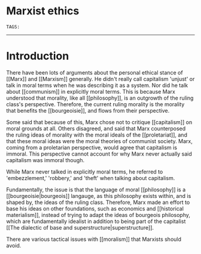 # Marxist ethics
`TAGS:` 

---
# Introduction
There have been lots of arguments about the personal ethical stance of [[Marx]] and [[Marxism]] generally. He didn't really call capitalism 'unjust' or talk in moral terms when he was describing it as a system. Nor did he talk about [[communism]] in explicitly moral terms. This is because Marx understood that morality, like all [[philosophy]], is an outgrowth of the ruling class's perspective. Therefore, the current ruling morality is the morality that benefits the [[bourgeoisie]], and flows from their perspective. 

Some said that because of this, Marx chose not to critique [[capitalism]] on moral grounds at all. Others disagreed, and said that Marx counterposed the ruling ideas of morality with the moral ideals of the [[proletariat]], and that these moral ideas were the moral theories of communist society. Marx, coming from a proletarian perspective, would agree that capitalism is immoral. This perspective cannot account for why Marx never actually said capitalism was immoral though. 

While Marx never talked in explicitly moral terms, he referred to 'embezzlement,' 'robbery,' and 'theft' when talking about capitalism. 

Fundamentally, the issue is that the language of moral [[philosophy]] is a [[bourgeoisie|bourgeois]] langauge, as this philosophy exists within, and is shaped by, the ideas of the ruling class. Therefore, Marx made an effort to base his ideas on other foundations, such as economics and [[historical materialism]], instead of trying to adapt the ideas of bourgeois philosophy, which are fundamentally idealist in addition to being part of the capitalist [[The dialectic of base and superstructure|superstructure]]. 

There are various tactical issues with [[moralism]] that Marxists should avoid. 